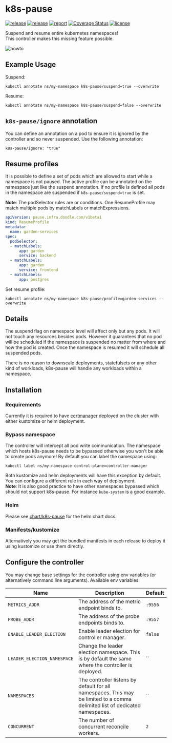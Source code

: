 # k8s-pause

[![release](https://img.shields.io/github/release/DoodleScheduling/k8s-pause/all.svg)](https://github.com/DoodleScheduling/k8s-pause/releases)
[![release](https://github.com/doodlescheduling/k8s-pause/actions/workflows/release.yaml/badge.svg)](https://github.com/doodlescheduling/k8s-pause/actions/workflows/release.yaml)
[![report](https://goreportcard.com/badge/github.com/DoodleScheduling/k8s-pause)](https://goreportcard.com/report/github.com/DoodleScheduling/k8s-pause)
[![Coverage Status](https://coveralls.io/repos/github/DoodleScheduling/k8s-pause/badge.svg?branch=master)](https://coveralls.io/github/DoodleScheduling/k8s-pause?branch=master)
[![license](https://img.shields.io/github/license/DoodleScheduling/k8s-pause.svg)](https://github.com/DoodleScheduling/k8s-pause/blob/master/LICENSE)


Suspend and resume entire kubernetes namespaces! \
This controller makes this missing feature possible.

![howto](./examples/screen.gif)

## Example Usage

Suspend:
```
kubectl annotate ns/my-namespace k8s-pause/suspend=true --overwrite
```

Resume:
```
kubectl annotate ns/my-namespace k8s-pause/suspend=false --overwrite
```

## `k8s-pause/ignore` annotation

You can define an annotation on a pod to ensure it is ignored by the controller
and so never suspended. Use the following annotation:

```
k8s-pause/ignore: "true"
```

## Resume profiles

It is possible to define a set of pods which are allowed to start while a namespace is not paused.
The active profile can be annotated on the namespace just like the suspend annotation. 
If no profile is defined all pods in the namespace are suspended if `k8s-pause/suspend=true` is set.

**Note**: The podSelector rules are or conditions. One ResumeProfile may match multiple pods by matchLabels or matchExpressions.
```yaml
apiVersion: pause.infra.doodle.com/v1beta1
kind: ResumeProfile
metadata:
  name: garden-services
spec:
  podSelector:
  - matchLabels:
      app: garden
      service: backend
  - matchLabels:
      app: garden
      service: frontend
  - matchLabels:
      app: postgres
```

Set resume profile:
```
kubectl annotate ns/my-namespace k8s-pause/profile=garden-services --overwrite
```

## Details

The suspend flag on namespace level will affect only but any pods. It will not touch any resources besides pods.
However it guarantees that no pod will be scheduled if the namespace is suspended no matter from where and how the pod is created.
Once the namespace is resumed it will schedule all suspended pods.

There is no reason to downscale deployments, statefulsets or any other kind of workloads, k8s-pause will handle any workloads within a namespace.


## Installation

### Requirements
Currently it is required to have [certmanager](https://cert-manager.io/docs/installation/) deployed on the cluster with either kustomize or helm deployment.

### Bypass namespace
The controller will intercept all pod write communication. The namespace which hosts k8s-pause needs to be bypassed otherwise you won't be able to create
pods anymore!
By default you can label the namespace using:
```
kubectl label ns/my-namespace control-plane=controller-manager
```

Both kustomize and helm deployments will have this exception by default. You can configure a different rule in each way of deployment. \
**Note**: It is also good practice to have other namespaces bypassed which should not support k8s-pause. For instance `kube-system` is a good example.

### Helm

Please see [chart/k8s-pause](https://github.com/DoodleScheduling/k8s-pause/tree/master/chart/k8s-pause) for the helm chart docs.

### Manifests/kustomize

Alternatively you may get the bundled manifests in each release to deploy it using kustomize or use them directly.

## Configure the controller

You may change base settings for the controller using env variables (or alternatively command line arguments).
Available env variables:

| Name  | Description | Default |
|-------|-------------| --------|
| `METRICS_ADDR` | The address of the metric endpoint binds to. | `:9556` |
| `PROBE_ADDR` | The address of the probe endpoints binds to. | `:9557` |
| `ENABLE_LEADER_ELECTION` | Enable leader election for controller manager. | `false` |
| `LEADER_ELECTION_NAMESPACE` | Change the leader election namespace. This is by default the same where the controller is deployed. | `` |
| `NAMESPACES` | The controller listens by default for all namespaces. This may be limited to a comma delimited list of dedicated namespaces. | `` |
| `CONCURRENT` | The number of concurrent reconcile workers.  | `2` |
